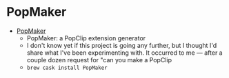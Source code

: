 # PopMaker
- [PopMaker](https://brettterpstra.com/2014/05/12/popmaker-popclip-extension-generator/)
  -  PopMaker: a PopClip extension generator
  - I don't know yet if this project is going any further, but I thought I'd share what I've been experimenting with. It occurred to me — after a couple dozen request for "can you make a PopClip
  - `brew cask install PopMaker`

